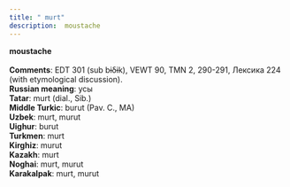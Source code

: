 ```yaml
---
title: " murt"
description:  moustache
---
```

<strong> moustache</strong><br><br>
<strong>Comments</strong>:  EDT 301 (sub bɨδɨk), VEWT 90, TMN 2, 290-291, Лексика 224 (with etymological discussion).<br>
<strong>Russian meaning</strong>:  усы<br>
<strong>Tatar</strong>:  murt (dial., Sib.)<br>
<strong>Middle Turkic</strong>:  burut (Pav. C., MA)<br>
<strong>Uzbek</strong>:  murt, murut<br>
<strong>Uighur</strong>:  burut<br>
<strong>Turkmen</strong>:  murt<br>
<strong>Kirghiz</strong>:  murut<br>
<strong>Kazakh</strong>:  murt<br>
<strong>Noghai</strong>:  murt, murut<br>
<strong>Karakalpak</strong>:  murt, murut<br>


